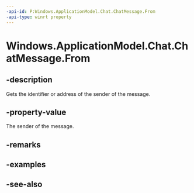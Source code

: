 ----api-id: P:Windows.ApplicationModel.Chat.ChatMessage.From
-api-type: winrt property
---<!-- Property syntaxpublic string From { get;  set; }--># Windows.ApplicationModel.Chat.ChatMessage.From## -descriptionGets the identifier or address of the sender of the message.## -property-valueThe sender of the message.## -remarks## -examples## -see-also